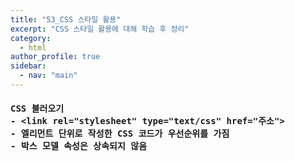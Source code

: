 ```yaml
---
title: "53_CSS 스타일 활용"
excerpt: "CSS 스타일 활용에 대해 학습 후 정리"
category: 
  - html
author_profile: true
sidebar:
  - nav: "main" 
---
```

<h4>
<pre>
CSS 불러오기
- &lt;link rel="stylesheet" type="text/css" href="주소"&gt;
- 엘리먼트 단위로 작성한 CSS 코드가 우선순위를 가짐
- 박스 모델 속성은 상속되지 않음
</pre>
</h4>

